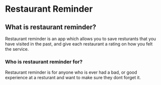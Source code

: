 # Restaurant Reminder

## What is restaurant reminder?

Restaurant reminder is an app which allows you to save resturants that you have visited in the past, and give each restaurant a rating on how you felt the service.


### Who is restaurant reminder for?

Restaurant reminder is for anyone who is ever had a bad, or good experience at a resturant and want to make sure they dont forget it.

